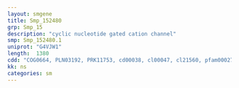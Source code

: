 ```yaml
---
layout: smgene
title: Smp_152480
grp: Smp_15
description: "cyclic nucleotide gated cation channel"
smp: Smp_152480.1
uniprot: "G4VJW1"
length:  1380
cdd: "COG0664, PLN03192, PRK11753, cd00038, cl00047, cl21560, pfam00027, pfam00520, pfam07885, smart00100"
kk: ns
categories: sm
---
```

